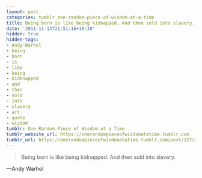 ```yaml
---
layout: post
categories: tumblr one-random-piece-of-wisdom-at-a-time
title: Being born is like being kidnapped. And then sold into slavery.
date: '2011-11-13T21:51:16+10:30'
hidden: true
hidden-tags:
- Andy-Warhol
- being
- born
- is
- like
- being
- kidknapped
- and
- then
- sold
- into
- slavery
- art
- quote
- wisdom
tumblr: One Random Piece of Wisdom at a Time
tumblr_website_url: https://onerandompieceofwisdomatatime.tumblr.com
tumblr_url: https://onerandompieceofwisdomatatime.tumblr.com/post/12733544452/being-born-is-like-being-kidnapped-and-then-sold
---
```

> Being born is like being kidnapped. And then sold into slavery.

—Andy Warhol
